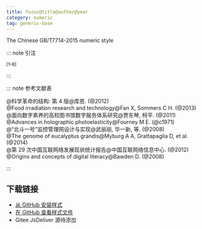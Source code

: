 ```yaml
--- 
title: Yuzuc@title@author@year 
category: numeric 
tag: generic-base 
--- 
```


<!-- 此文件由脚本自动生成，请勿手动修改！ -->  

The Chinese GB/T7714-2015 numeric style  

::: note 引注  

<sup>[1–8]</sup>  

:::  

::: note 参考文献表  

<div class="csl-bib-body">
  <div class="csl-entry second-field-align-false hangingindent-true"> @科学革命的结构: 第 4 版@库恩. (@2012) </div>
  <div class="csl-entry second-field-align-false hangingindent-true"> @Food irradiation research and technology@Fan X, Sommers C H. (@2013) </div>
  <div class="csl-entry second-field-align-false hangingindent-true"> @面向数字素养的高校图书馆数字服务体系研究@贾东琴, 柯平. (@2011) </div>
  <div class="csl-entry second-field-align-false hangingindent-true"> @Advances in holographic photoelasticity@Fourney M E. (@c1971) </div>
  <div class="csl-entry second-field-align-false hangingindent-true"> @“北斗一号”监控管理网设计与实现@武丽丽, 华一新, 等. (@2008) </div>
  <div class="csl-entry second-field-align-false hangingindent-true"> @The genome of eucalyptus grandis@Myburg A A, Grattapaglia D, et al. (@2014) </div>
  <div class="csl-entry second-field-align-false hangingindent-true"> @第 29 次中国互联网络发展现状统计报告@中国互联网络信息中心. (@2012) </div>
  <div class="csl-entry second-field-align-false hangingindent-true"> @Origins and concepts of digital literacy@Bawden D. (@2008) </div>
</div>
  

:::  

<!-- more -->  

## 下载链接  

- [从 GitHub 安装样式](https://github.com/zotero-cn/styles/./raw/main/src/yuzuc-at-title-at-author-at-year/yuzuc-at-title-at-author-at-year.csl)  
- [在 GitHub 查看样式文件](https://github.com/zotero-cn/styles/./tree/main/src/yuzuc-at-title-at-author-at-year/yuzuc-at-title-at-author-at-year.csl)  
- Gitee JsDeliver 源待添加  
